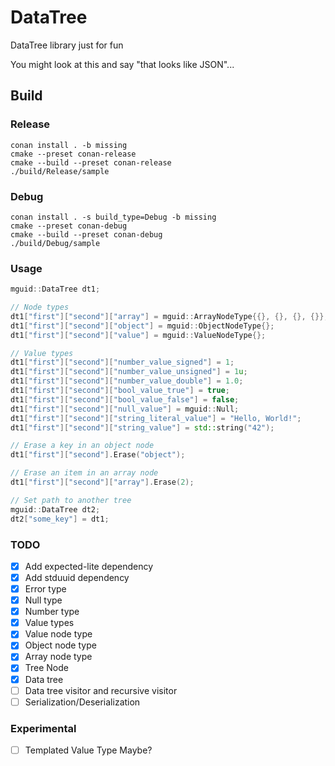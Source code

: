 # DataTree

DataTree library just for fun

You might look at this and say "that looks like JSON"...

## Build

### Release

```
conan install . -b missing
cmake --preset conan-release
cmake --build --preset conan-release
./build/Release/sample
```

### Debug

```
conan install . -s build_type=Debug -b missing
cmake --preset conan-debug
cmake --build --preset conan-debug
./build/Debug/sample
```

### Usage

```c++
mguid::DataTree dt1;

// Node types
dt1["first"]["second"]["array"] = mguid::ArrayNodeType{{}, {}, {}, {}};
dt1["first"]["second"]["object"] = mguid::ObjectNodeType{};
dt1["first"]["second"]["value"] = mguid::ValueNodeType{};

// Value types
dt1["first"]["second"]["number_value_signed"] = 1;
dt1["first"]["second"]["number_value_unsigned"] = 1u;
dt1["first"]["second"]["number_value_double"] = 1.0;
dt1["first"]["second"]["bool_value_true"] = true;
dt1["first"]["second"]["bool_value_false"] = false;
dt1["first"]["second"]["null_value"] = mguid::Null;
dt1["first"]["second"]["string_literal_value"] = "Hello, World!";
dt1["first"]["second"]["string_value"] = std::string("42");

// Erase a key in an object node
dt1["first"]["second"].Erase("object");

// Erase an item in an array node
dt1["first"]["second"]["array"].Erase(2);

// Set path to another tree
mguid::DataTree dt2;
dt2["some_key"] = dt1;
```

### TODO

- [x] Add expected-lite dependency
- [x] Add stduuid dependency
- [x] Error type
- [x] Null type
- [x] Number type
- [x] Value types
- [x] Value node type
- [x] Object node type
- [x] Array node type
- [x] Tree Node
- [x] Data tree
- [ ] Data tree visitor and recursive visitor
- [ ] Serialization/Deserialization

### Experimental

- [ ] Templated Value Type Maybe?
